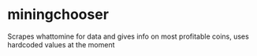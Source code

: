 # miningchooser
Scrapes whattomine for data and gives info on most profitable coins, uses hardcoded values at the moment
